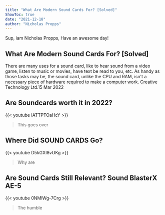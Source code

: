 ```yaml
---
title: "What Are Modern Sound Cards For? [Solved]"
ShowToc: true 
date: "2021-12-18"
author: "Nicholas Propps" 
---
```


Sup, iam Nicholas Propps, Have an awesome day!
## What Are Modern Sound Cards For? [Solved]
There are many uses for a sound card, like to hear sound from a video game, listen to music or movies, have text be read to you, etc. As handy as those tasks may be, the sound card, unlike the CPU and RAM, isn't a necessary piece of hardware required to make a computer work. Creative Technology Ltd.15 Mar 2022

## Are Soundcards worth it in 2022?
{{< youtube IATTPTOaHcY >}}
>This goes over 

## Where Did SOUND CARDS Go?
{{< youtube D5kGXI8vUKg >}}
>Why are 

## Are Sound Cards Still Relevant? Sound BlasterX AE-5
{{< youtube 0NMlWg-7Crg >}}
>The humble 

